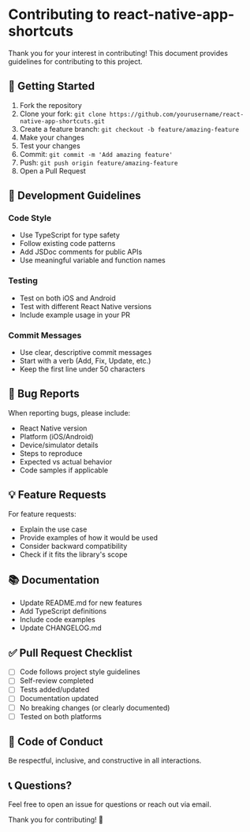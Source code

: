 # Contributing to react-native-app-shortcuts

Thank you for your interest in contributing! This document provides guidelines for contributing to this project.

## 🚀 Getting Started

1. Fork the repository
2. Clone your fork: `git clone https://github.com/yourusername/react-native-app-shortcuts.git`
3. Create a feature branch: `git checkout -b feature/amazing-feature`
4. Make your changes
5. Test your changes
6. Commit: `git commit -m 'Add amazing feature'`
7. Push: `git push origin feature/amazing-feature`
8. Open a Pull Request

## 📝 Development Guidelines

### Code Style
- Use TypeScript for type safety
- Follow existing code patterns
- Add JSDoc comments for public APIs
- Use meaningful variable and function names

### Testing
- Test on both iOS and Android
- Test with different React Native versions
- Include example usage in your PR

### Commit Messages
- Use clear, descriptive commit messages
- Start with a verb (Add, Fix, Update, etc.)
- Keep the first line under 50 characters

## 🐛 Bug Reports

When reporting bugs, please include:
- React Native version
- Platform (iOS/Android)
- Device/simulator details
- Steps to reproduce
- Expected vs actual behavior
- Code samples if applicable

## 💡 Feature Requests

For feature requests:
- Explain the use case
- Provide examples of how it would be used
- Consider backward compatibility
- Check if it fits the library's scope

## 📚 Documentation

- Update README.md for new features
- Add TypeScript definitions
- Include code examples
- Update CHANGELOG.md

## ✅ Pull Request Checklist

- [ ] Code follows project style guidelines
- [ ] Self-review completed
- [ ] Tests added/updated
- [ ] Documentation updated
- [ ] No breaking changes (or clearly documented)
- [ ] Tested on both platforms

## 🤝 Code of Conduct

Be respectful, inclusive, and constructive in all interactions.

## 📞 Questions?

Feel free to open an issue for questions or reach out via email.

Thank you for contributing! 🎉